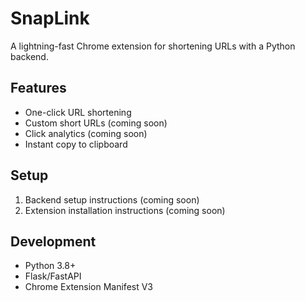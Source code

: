 # SnapLink

A lightning-fast Chrome extension for shortening URLs with a Python backend.

## Features
- One-click URL shortening
- Custom short URLs (coming soon)
- Click analytics (coming soon)
- Instant copy to clipboard

## Setup
1. Backend setup instructions (coming soon)
2. Extension installation instructions (coming soon)

## Development
- Python 3.8+
- Flask/FastAPI
- Chrome Extension Manifest V3
